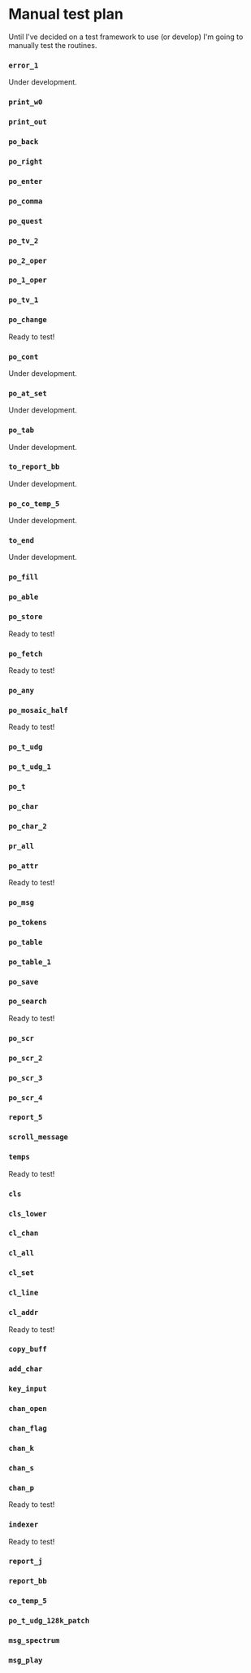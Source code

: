 # Manual test plan

Until I've decided on a test framework to use (or develop) I'm going to manually test the routines.


### `error_1`

Under development.

### `print_w0`



### `print_out`



### `po_back`



### `po_right`



### `po_enter`



### `po_comma`



### `po_quest`



### `po_tv_2`



### `po_2_oper`



### `po_1_oper`



### `po_tv_1`



### `po_change`

Ready to test!

### `po_cont`

Under development.

### `po_at_set`

Under development.

### `po_tab`

Under development.

### `to_report_bb`

Under development.

### `po_co_temp_5`

Under development.

### `to_end`

Under development.

### `po_fill`



### `po_able`



### `po_store`

Ready to test!

### `po_fetch`

Ready to test!

### `po_any`



### `po_mosaic_half`

Ready to test!

### `po_t_udg`



### `po_t_udg_1`



### `po_t`



### `po_char`



### `po_char_2`



### `pr_all`



### `po_attr`

Ready to test!

### `po_msg`



### `po_tokens`



### `po_table`



### `po_table_1`



### `po_save`



### `po_search`

Ready to test!

### `po_scr`



### `po_scr_2`



### `po_scr_3`



### `po_scr_4`



### `report_5`



### `scroll_message`



### `temps`

Ready to test!

### `cls`



### `cls_lower`



### `cl_chan`



### `cl_all`



### `cl_set`



### `cl_line`



### `cl_addr`

Ready to test!

### `copy_buff`



### `add_char`



### `key_input`



### `chan_open`



### `chan_flag`



### `chan_k`



### `chan_s`



### `chan_p`

Ready to test!

### `indexer`

Ready to test!

### `report_j`



### `report_bb`



### `co_temp_5`



### `po_t_udg_128k_patch`



### `msg_spectrum`



### `msg_play`




